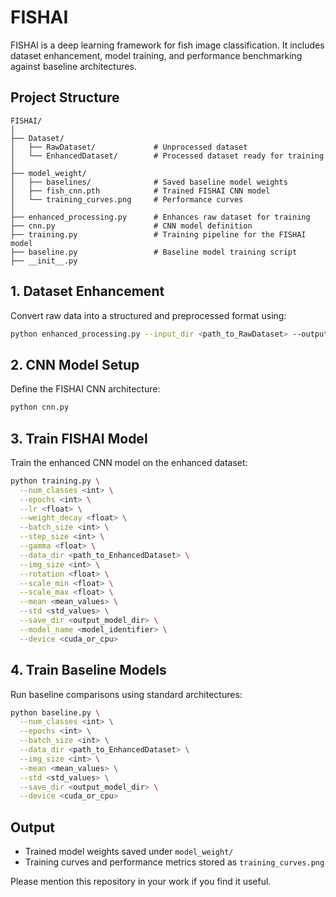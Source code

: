 # FISHAI

FISHAI is a deep learning framework for fish image classification. It includes dataset enhancement, model training, and performance benchmarking against baseline architectures.

## Project Structure

```
FISHAI/
│
├── Dataset/
│   ├── RawDataset/             # Unprocessed dataset
│   └── EnhancedDataset/        # Processed dataset ready for training
│
├── model_weight/
│   ├── baselines/              # Saved baseline model weights
│   ├── fish_cnn.pth            # Trained FISHAI CNN model
│   └── training_curves.png     # Performance curves
│
├── enhanced_processing.py      # Enhances raw dataset for training
├── cnn.py                      # CNN model definition
├── training.py                 # Training pipeline for the FISHAI model
├── baseline.py                 # Baseline model training script
├── __init__.py
```

## 1. Dataset Enhancement

Convert raw data into a structured and preprocessed format using:

```bash
python enhanced_processing.py --input_dir <path_to_RawDataset> --output_dir <path_to_EnhancedDataset>
```

## 2. CNN Model Setup

Define the FISHAI CNN architecture:

```bash
python cnn.py
```

## 3. Train FISHAI Model

Train the enhanced CNN model on the enhanced dataset:

```bash
python training.py \
  --num_classes <int> \
  --epochs <int> \
  --lr <float> \
  --weight_decay <float> \
  --batch_size <int> \
  --step_size <int> \
  --gamma <float> \
  --data_dir <path_to_EnhancedDataset> \
  --img_size <int> \
  --rotation <float> \
  --scale_min <float> \
  --scale_max <float> \
  --mean <mean_values> \
  --std <std_values> \
  --save_dir <output_model_dir> \
  --model_name <model_identifier> \
  --device <cuda_or_cpu>
```

## 4. Train Baseline Models

Run baseline comparisons using standard architectures:

```bash
python baseline.py \
  --num_classes <int> \
  --epochs <int> \
  --batch_size <int> \
  --data_dir <path_to_EnhancedDataset> \
  --img_size <int> \
  --mean <mean_values> \
  --std <std_values> \
  --save_dir <output_model_dir> \
  --device <cuda_or_cpu>
```

## Output

- Trained model weights saved under `model_weight/`
- Training curves and performance metrics stored as `training_curves.png`

Please mention this repository in your work if you find it useful.
